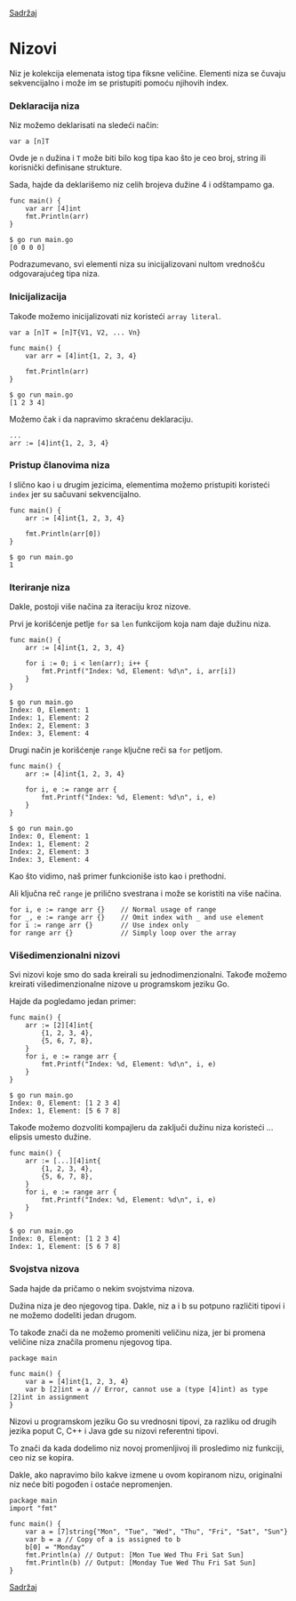 [Sadržaj](toc.md)

# Nizovi

Niz je kolekcija elemenata istog tipa fiksne veličine. Elementi niza se čuvaju sekvencijalno i može im se pristupiti pomoću njihovih index.

### Deklaracija niza

Niz možemo deklarisati na sledeći način:
```
var a [n]T
```
Ovde je `n` dužina i `T` može biti bilo kog tipa kao što je ceo broj, string ili korisnički definisane strukture.

Sada, hajde da deklarišemo niz celih brojeva dužine 4 i odštampamo ga.
```
func main() {
	var arr [4]int
	fmt.Println(arr)
}
```
	$ go run main.go
	[0 0 0 0]

Podrazumevano, svi elementi niza su inicijalizovani nultom vrednošću odgovarajućeg tipa niza.

### Inicijalizacija

Takođe možemo inicijalizovati niz koristeći `array literal`.
```
var a [n]T = [n]T{V1, V2, ... Vn}

func main() {
	var arr = [4]int{1, 2, 3, 4}

	fmt.Println(arr)
}
```
	$ go run main.go
	[1 2 3 4]

Možemo čak i da napravimo skraćenu deklaraciju.
```
...
arr := [4]int{1, 2, 3, 4}
```
### Pristup članovima niza

I slično kao i u drugim jezicima, elementima možemo pristupiti koristeći `index` jer su sačuvani sekvencijalno.
```
func main() {
	arr := [4]int{1, 2, 3, 4}

	fmt.Println(arr[0])
}
```
	$ go run main.go
	1

### Iteriranje niza

Dakle, postoji više načina za iteraciju kroz nizove.

Prvi je korišćenje petlje `for` sa `len` funkcijom koja nam daje dužinu niza.
```
func main() {
	arr := [4]int{1, 2, 3, 4}

	for i := 0; i < len(arr); i++ {
		fmt.Printf("Index: %d, Element: %d\n", i, arr[i])
	}
}
```
	$ go run main.go
	Index: 0, Element: 1
	Index: 1, Element: 2
	Index: 2, Element: 3
	Index: 3, Element: 4

Drugi način je korišćenje `range` ključne reči sa `for` petljom.
```
func main() {
	arr := [4]int{1, 2, 3, 4}

	for i, e := range arr {
		fmt.Printf("Index: %d, Element: %d\n", i, e)
	}
}
```
	$ go run main.go
	Index: 0, Element: 1
	Index: 1, Element: 2
	Index: 2, Element: 3
	Index: 3, Element: 4

Kao što vidimo, naš primer funkcioniše isto kao i prethodni.

Ali ključna reč `range` je prilično svestrana i može se koristiti na više načina.
```
for i, e := range arr {} 	// Normal usage of range
for _, e := range arr {} 	// Omit index with _ and use element
for i := range arr {} 		// Use index only
for range arr {} 			// Simply loop over the array
```
### Višedimenzionalni nizovi

Svi nizovi koje smo do sada kreirali su jednodimenzionalni. Takođe možemo kreirati višedimenzionalne nizove u programskom jeziku Go.

Hajde da pogledamo jedan primer:
```
func main() {
	arr := [2][4]int{
		{1, 2, 3, 4},
		{5, 6, 7, 8},
	}
	for i, e := range arr {
		fmt.Printf("Index: %d, Element: %d\n", i, e)
	}
}
```
	$ go run main.go
	Index: 0, Element: [1 2 3 4]
	Index: 1, Element: [5 6 7 8]

Takođe možemo dozvoliti kompajleru da zaključi dužinu niza koristeći ... elipsis umesto dužine.
```
func main() {
	arr := [...][4]int{
		{1, 2, 3, 4},
		{5, 6, 7, 8},
	}
	for i, e := range arr {
		fmt.Printf("Index: %d, Element: %d\n", i, e)
	}
}
```
	$ go run main.go
	Index: 0, Element: [1 2 3 4]
	Index: 1, Element: [5 6 7 8]

### Svojstva nizova

Sada hajde da pričamo o nekim svojstvima nizova.

Dužina niza je deo njegovog tipa. Dakle, niz a i b su potpuno različiti tipovi i ne možemo dodeliti jedan drugom.

To takođe znači da ne možemo promeniti veličinu niza, jer bi promena veličine niza značila promenu njegovog tipa.
```
package main

func main() {
	var a = [4]int{1, 2, 3, 4}
	var b [2]int = a // Error, cannot use a (type [4]int) as type [2]int in assignment
}
```
Nizovi u programskom jeziku Go su vrednosni tipovi, za razliku od drugih jezika poput C, C++ i Java gde su nizovi referentni tipovi.

To znači da kada dodelimo niz novoj promenljivoj ili prosledimo niz funkciji, ceo niz se kopira.

Dakle, ako napravimo bilo kakve izmene u ovom kopiranom nizu, originalni niz neće biti pogođen i ostaće nepromenjen.
```
package main
import "fmt"

func main() {
	var a = [7]string{"Mon", "Tue", "Wed", "Thu", "Fri", "Sat", "Sun"}
	var b = a // Copy of a is assigned to b
	b[0] = "Monday"
	fmt.Println(a) // Output: [Mon Tue Wed Thu Fri Sat Sun]
	fmt.Println(b) // Output: [Monday Tue Wed Thu Fri Sat Sun]
}
```

[Sadržaj](toc.md)